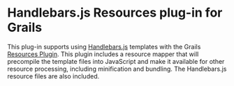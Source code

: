 # Handlebars.js Resources plug-in for Grails

This plug-in supports using [Handlebars.js](http://handlebarsjs.com/) templates with the Grails [Resources Plugin](http://www.grails.org/plugin/resources).
This plugin includes a resource mapper that will precompile the template files into JavaScript and make it available for other resource processing,
including minification and bundling. The Handlebars.js resource files are also included.
